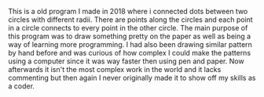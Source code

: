 This is a old program I made in 2018 where i connected dots between two circles with different radii. There are points along the circles and each point in a circle connects to
every point in the other circle. The main purpose of this program was to draw something pretty on the paper as well as being a way of learning more programming. I had also been
drawing similar pattern by hand before and was curious of how complex I could make the patterns using a computer since it was way faster then using pen and paper. Now afterwards
it isn't the most complex work in the world and it lacks commenting but then again I never originally made it to show off my skills as a coder.
